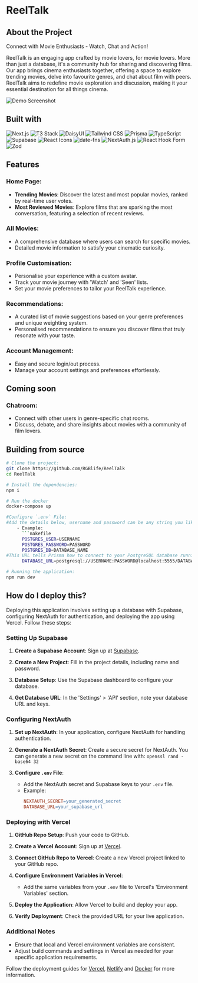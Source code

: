 # ReelTalk

## About the Project

Connect with Movie Enthusiasts - Watch, Chat and Action!

ReelTalk is an engaging app crafted by movie lovers, for movie lovers. More than just a database, it's a community hub for sharing and discovering films. Our app brings cinema enthusiasts together, offering a space to explore trending movies, delve into favourite genres, and chat about film with peers. ReelTalk aims to redefine movie exploration and discussion, making it your essential destination for all things cinema.

![Demo Screenshot](https://github.com/RGBlife/ReelTalk/assets/47285194/88337102-6e16-4f50-a438-d7819ce549ff)



## Built with
![Next.js](https://img.shields.io/badge/Next.js-v14.0.0-blue.svg)
![T3 Stack](https://img.shields.io/badge/T3%20Stack-Next.js%20%2B%20TS%20%2B%20Tailwind-blue.svg)
![DaisyUI](https://img.shields.io/badge/DaisyUI-v3.9.4-ff69b4.svg)
![Tailwind CSS](https://img.shields.io/badge/Tailwind%20CSS-v2.2.19-blueviolet.svg)
![Prisma](https://img.shields.io/badge/Prisma-5.1.1-brightgreen.svg)
![TypeScript](https://img.shields.io/badge/TypeScript-v5.2.2-blue.svg)
![Supabase](https://img.shields.io/badge/Supabase-v2.38.4-orange.svg)
![React Icons](https://img.shields.io/badge/React%20Icons-v4.12.0-lightgrey.svg)
![date-fns](https://img.shields.io/badge/date--fns-v2.30.0-yellow.svg)
![NextAuth.js](https://img.shields.io/badge/NextAuth.js-v4.23.0-blue.svg)
![React Hook Form](https://img.shields.io/badge/React%20Hook%20Form-v7.15.4-ff69b4.svg)
![Zod](https://img.shields.io/badge/Zod-v3.22.4-lightgrey.svg)


## Features

### Home Page:
- **Trending Movies**: Discover the latest and most popular movies, ranked by real-time user votes.
- **Most Reviewed Movies**: Explore films that are sparking the most conversation, featuring a selection of recent reviews.

### All Movies:
- A comprehensive database where users can search for specific movies.
- Detailed movie information to satisfy your cinematic curiosity.

### Profile Customisation:
- Personalise your experience with a custom avatar.
- Track your movie journey with 'Watch' and 'Seen' lists.
- Set your movie preferences to tailor your ReelTalk experience.

### Recommendations:
- A curated list of movie suggestions based on your genre preferences and unique weighting system.
- Personalised recommendations to ensure you discover films that truly resonate with your taste.

### Account Management:
- Easy and secure login/out process.
- Manage your account settings and preferences effortlessly.

## Coming soon

### Chatroom:
- Connect with other users in genre-specific chat rooms.
- Discuss, debate, and share insights about movies with a community of film lovers.


## Building from source
```sh
# Clone the project:
git clone https://github.com/RGBlife/ReelTalk
cd ReelTalk

# Install the dependencies:
npm i

# Run the docker
docker-compose up

#Configure `.env` File:
#Add the details below, username and password can be any string you like and the database name will need to match PostgreSQL container created by default
    - Example:
      ```makefile
      POSTGRES_USER=USERNAME
      POSTGRES_PASSWORD=PASSWORD
      POSTGRES_DB=DATABASE_NAME
#This URL tells Prisma how to connect to your PostgreSQL database running in Docker. The format is 
      DATABASE_URL=postgresql://USERNAME:PASSWORD@localhost:5555/DATABASE_NAME?schema=public

# Running the application:
npm run dev
```


## How do I deploy this?

Deploying this application involves setting up a database with Supabase, configuring NextAuth for authentication, and deploying the app using Vercel. Follow these steps:

### Setting Up Supabase

1. **Create a Supabase Account**: Sign up at [Supabase](https://supabase.com/).

2. **Create a New Project**: Fill in the project details, including name and password.

3. **Database Setup**: Use the Supabase dashboard to configure your database.

4. **Get Database URL**: In the 'Settings' > 'API' section, note your database URL and keys.

### Configuring NextAuth

1. **Set up NextAuth**: In your application, configure NextAuth for handling authentication.

2. **Generate a NextAuth Secret**: Create a secure secret for NextAuth. You can generate a new secret on the command line with:
```openssl rand -base64 32```

3. **Configure `.env` File**:
    - Add the NextAuth secret and Supabase keys to your `.env` file.
    - Example:
      ```makefile
      NEXTAUTH_SECRET=your_generated_secret
      DATABASE_URL=your_supabase_url
      ```

### Deploying with Vercel

1. **GitHub Repo Setup**: Push your code to GitHub.

2. **Create a Vercel Account**: Sign up at [Vercel](https://vercel.com/).

3. **Connect GitHub Repo to Vercel**: Create a new Vercel project linked to your GitHub repo.

4. **Configure Environment Variables in Vercel**:
    - Add the same variables from your `.env` file to Vercel's 'Environment Variables' section.

5. **Deploy the Application**: Allow Vercel to build and deploy your app.

6. **Verify Deployment**: Check the provided URL for your live application.

### Additional Notes

- Ensure that local and Vercel environment variables are consistent.
- Adjust build commands and settings in Vercel as needed for your specific application requirements.

Follow the deployment guides for [Vercel](https://create.t3.gg/en/deployment/vercel), [Netlify](https://create.t3.gg/en/deployment/netlify) and [Docker](https://create.t3.gg/en/deployment/docker) for more information.

